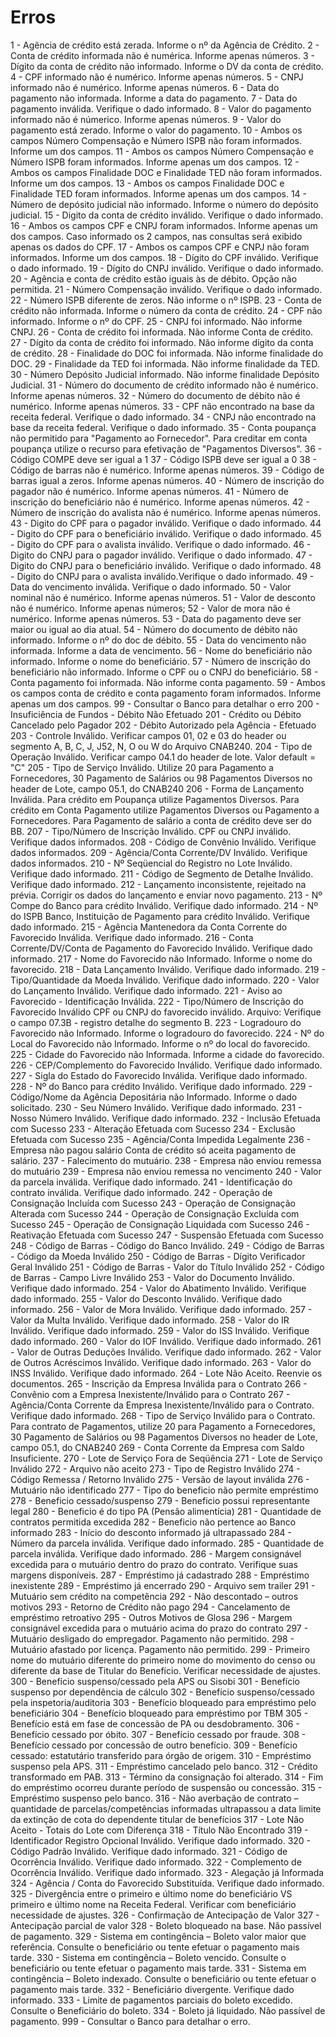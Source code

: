 # Erros
1 - Agência de crédito está zerada. Informe o nº da Agência de Crédito. 
2 - Conta de crédito informada não é numérica. Informe apenas números. 
3 - Dígito da conta de crédito não informado. Informe o DV da conta de crédito. 
4 - CPF informado não é numérico. Informe apenas números. 
5 - CNPJ informado não é numérico. Informe apenas números. 
6 - Data do pagamento não informada. Informe a data do pagamento. 
7 - Data do pagamento inválida. Verifique o dado informado. 
8 - Valor do pagamento informado não é númerico. Informe apenas números. 
9 - Valor do pagamento está zerado. Informe o valor do pagamento. 
10 - Ambos os campos Número Compensação e Número ISPB não foram informados. Informe um dos campos. 
11 - Ambos os campos Número Compensação e Número ISPB foram informados. Informe apenas um dos campos. 
12 - Ambos os campos Finalidade DOC e Finalidade TED não foram informados. Informe um dos campos. 
13 - Ambos os campos Finalidade DOC e Finalidade TED foram informados. Informe apenas um dos campos. 
14 - Número de depósito judicial não informado. Informe o número do depósito judicial. 
15 - Digito da conta de crédito inválido. Verifique o dado informado. 
16 - Ambos os campos CPF e CNPJ foram informados. Informe apenas um dos campos. Caso informado os 2 campos, nas consultas será exibido apenas os dados do CPF. 
17 - Ambos os campos CPF e CNPJ não foram informados. Informe um dos campos. 
18 - Dígito do CPF inválido. Verifique o dado informado. 
19 - Dígito do CNPJ inválido. Verifique o dado informado. 
20 - Agência e conta de crédito estão iguais às de débito. Opção não permitida. 
21 - Número Compensação inválido. Verifique o dado informado. 
22 - Número ISPB diferente de zeros. Não informe o nº ISPB. 
23 - Conta de crédito não informada. Informe o número da conta de crédito. 
24 - CPF não informado. Informe o nº do CPF. 
25 - CNPJ foi informado. Não informe CNPJ. 
26 - Conta de crédito foi informada. Não informe Conta de crédito. 
27 - Dígito da conta de crédito foi informado. Não informe dígito da conta de crédito. 
28 - Finalidade do DOC foi informada. Não informe finalidade do DOC. 
29 - Finalidade da TED foi informada. Não informe finalidade da TED. 
30 - Número Depósito Judicial informado. Não informe finalidade Depósito Judicial. 
31 - Número do documento de crédito informado não é numérico. Informe apenas números. 
32 - Número do documento de débito não é numérico. Informe apenas números. 
33 - CPF não encontrado na base da receita federal. Verifique o dado informado. 
34 - CNPJ não encontrado na base da receita federal. Verifique o dado informado. 
35 - Conta poupança não permitido para "Pagamento ao Fornecedor". Para creditar em conta poupança utilize o recurso para efetivação de "Pagamentos Diversos". 
36 - Código COMPE deve ser igual a 1 
37 - Código ISPB deve ser igual a 0 
38 - Código de barras não é numérico. Informe apenas números. 
39 - Código de barras igual a zeros. Informe apenas números. 
40 - Número de inscrição do pagador não é numérico. Informe apenas números. 
41 - Número de inscrição do beneficiário não é numérico. Informe apenas números. 
42 - Número de inscrição do avalista não é numérico. Informe apenas números. 
43 - Digito do CPF para o pagador inválido. Verifique o dado informado. 
44 - Digito do CPF para o beneficiário inválido. Verifique o dado informado. 
45 - Digito do CPF para o avalista inválido. Verifique o dado informado. 
46 - Digito do CNPJ para o pagador inválido. Verifique o dado informado. 
47 - Digito do CNPJ para o beneficiário inválido. Verifique o dado informado. 
48 - Digito do CNPJ para o avalista inválido.Verifique o dado informado. 
49 - Data do vencimento inválida. Verifique o dado informado. 
50 - Valor nominal não é numérico. Informe apenas números. 
51 - Valor de desconto não é numérico. Informe apenas números; 
52 - Valor de mora não é numérico. Informe apenas números. 
53 - Data do pagamento deve ser maior ou igual ao dia atual. 
54 - Número do documento de débito não informado. Informe o nº do doc de débito. 
55 - Data do vencimento não informada. Informe a data de vencimento. 
56 - Nome do beneficiário não informado. Informe o nome do beneficiário. 
57 - Número de inscrição do beneficiário não informado. Informe o CPF ou o CNPJ do beneficiário. 
58 - Conta pagamento foi informada. Não informe conta pagamento. 
59 - Ambos os campos conta de crédito e conta pagamento foram informados. Informe apenas um dos campos. 
99 - Consultar o Banco para detalhar o erro 
200 - Insuficiência de Fundos - Débito Não Efetuado 
201 - Crédito ou Débito Cancelado pelo Pagador 
202 - Débito Autorizado pela Agência - Efetuado 
203 - Controle Inválido. Verificar campos 01, 02 e 03 do header ou segmento A, B, C, J, J52, N, O ou W do Arquivo CNAB240. 
204 - Tipo de Operação Inválido. Verificar campo 04.1 do header de lote. Valor default = "C" 
205 - Tipo de Serviço Inválido. Utilize 20 para Pagamento a Fornecedores, 30 Pagamento de Salários ou 98 Pagamentos Diversos no header de Lote, campo 05.1, do CNAB240 
206 - Forma de Lançamento Inválida. Para crédito em Poupança utilize Pagamentos Diversos. Para crédito em Conta Pagamento utilize Pagamentos Diversos ou Pagamento a Fornecedores. Para Pagamento de salário a conta de crédito deve ser do BB. 
207 - Tipo/Número de Inscrição Inválido. CPF ou CNPJ inválido. Verifique dados informados. 
208 - Código de Convênio Inválido. Verifique dados informados. 
209 - Agência/Conta Corrente/DV Inválido. Verifique dados informados. 
210 - Nº Seqüencial do Registro no Lote Inválido. Verifique dado informado. 
211 - Código de Segmento de Detalhe Inválido. Verifique dado informado. 
212 - Lançamento inconsistente, rejeitado na prévia. Corrigir os dados do lançamento e enviar novo pagamento. 
213 - Nº Compe do Banco para crédito Inválido. Verifique dado informado. 
214 - Nº do ISPB Banco, Instituição de Pagamento para crédito Inválido. Verifique dado informado. 
215 - Agência Mantenedora da Conta Corrente do Favorecido Inválida. Verifique dado informado. 
216 - Conta Corrente/DV/Conta de Pagamento do Favorecido Inválido. Verifique dado informado. 
217 - Nome do Favorecido não Informado. Informe o nome do favorecido. 
218 - Data Lançamento Inválido. Verifique dado informado. 
219 - Tipo/Quantidade da Moeda Inválido. Verifique dado informado. 
220 - Valor do Lançamento Inválido. Verifique dado informado. 
221 - Aviso ao Favorecido - Identificação Inválida. 
222 - Tipo/Número de Inscrição do Favorecido Inválido CPF ou CNPJ do favorecido inválido. Arquivo: Verifique o campo 07.3B - registro detalhe do segmento B. 
223 - Logradouro do Favorecido não Informado. Informe o logradouro do favorecido. 
224 - Nº do Local do Favorecido não Informado. Informe o nº do local do favorecido. 
225 - Cidade do Favorecido não Informada. Informe a cidade do favorecido. 
226 - CEP/Complemento do Favorecido Inválido. Verifique dado informado. 
227 - Sigla do Estado do Favorecido Inválida. Verifique dado informado. 
228 - Nº do Banco para crédito Inválido. Verifique dado informado. 
229 - Código/Nome da Agência Depositária não Informado. Informe o dado solicitado. 
230 - Seu Número Inválido. Verifique dado informado. 
231 - Nosso Número Inválido. Verifique dado informado. 
232 - Inclusão Efetuada com Sucesso 
233 - Alteração Efetuada com Sucesso 
234 - Exclusão Efetuada com Sucesso 
235 - Agência/Conta Impedida Legalmente 
236 - Empresa não pagou salário Conta de crédito só aceita pagamento de salário. 
237 - Falecimento do mutuário. 
238 - Empresa não enviou remessa do mutuário 
239 - Empresa não enviou remessa no vencimento 
240 - Valor da parcela inválida. Verifique dado informado. 
241 - Identificação do contrato inválida. Verifique dado informado. 
242 - Operação de Consignação Incluída com Sucesso 
243 - Operação de Consignação Alterada com Sucesso 
244 - Operação de Consignação Excluída com Sucesso 
245 - Operação de Consignação Liquidada com Sucesso 
246 - Reativação Efetuada com Sucesso 
247 - Suspensão Efetuada com Sucesso 
248 - Código de Barras - Código do Banco Inválido. 
249 - Código de Barras - Código da Moeda Inválido 
250 - Código de Barras - Dígito Verificador Geral Inválido 
251 - Código de Barras - Valor do Título Inválido 
252 - Código de Barras - Campo Livre Inválido 
253 - Valor do Documento Inválido. Verifique dado informado. 
254 - Valor do Abatimento Inválido. Verifique dado informado. 
255 - Valor do Desconto Inválido. Verifique dado informado. 
256 - Valor de Mora Inválido. Verifique dado informado. 
257 - Valor da Multa Inválido. Verifique dado informado. 
258 - Valor do IR Inválido. Verifique dado informado. 
259 - Valor do ISS Inválido. Verifique dado informado. 
260 - Valor do IOF Inválido. Verifique dado informado. 
261 - Valor de Outras Deduções Inválido. Verifique dado informado. 
262 - Valor de Outros Acréscimos Inválido. Verifique dado informado. 
263 - Valor do INSS Inválido. Verifique dado informado. 
264 - Lote Não Aceito. Reenvie os documentos. 
265 - Inscrição da Empresa Inválida para o Contrato 
266 - Convênio com a Empresa Inexistente/Inválido para o Contrato 
267 - Agência/Conta Corrente da Empresa Inexistente/Inválido para o Contrato. Verifique dado informado. 
268 - Tipo de Serviço Inválido para o Contrato. Para contrato de Pagamentos, utilize 20 para Pagamento a Fornecedores, 30 Pagamento de Salários ou 98 Pagamentos Diversos no header de Lote, campo 05.1, do CNAB240 
269 - Conta Corrente da Empresa com Saldo Insuficiente. 
270 - Lote de Serviço Fora de Seqüência 
271 - Lote de Serviço Inválido 
272 - Arquivo não aceito 
273 - Tipo de Registro Inválido 
274 - Código Remessa / Retorno Inválido 
275 - Versão de layout inválida 
276 - Mutuário não identificado 
277 - Tipo do beneficio não permite empréstimo 
278 - Beneficio cessado/suspenso 
279 - Beneficio possui representante legal 
280 - Beneficio é do tipo PA (Pensão alimentícia) 
281 - Quantidade de contratos permitida excedida 
282 - Beneficio não pertence ao Banco informado 
283 - Início do desconto informado já ultrapassado 
284 - Número da parcela inválida. Verifique dado informado. 
285 - Quantidade de parcela inválida. Verifique dado informado. 
286 - Margem consignável excedida para o mutuário dentro do prazo do contrato. Verifique suas margens disponíveis. 
287 - Empréstimo já cadastrado 
288 - Empréstimo inexistente 
289 - Empréstimo já encerrado 
290 - Arquivo sem trailer 
291 - Mutuário sem crédito na competência 
292 - Não descontado – outros motivos 
293 - Retorno de Crédito não pago 
294 - Cancelamento de empréstimo retroativo 
295 - Outros Motivos de Glosa 
296 - Margem consignável excedida para o mutuário acima do prazo do contrato 
297 - Mutuário desligado do empregador. Pagamento não permitido. 
298 - Mutuário afastado por licença. Pagamento não permitido. 
299 - Primeiro nome do mutuário diferente do primeiro nome do movimento do censo ou diferente da base de Titular do Benefício. Verificar necessidade de ajustes. 
300 - Benefício suspenso/cessado pela APS ou Sisobi 
301 - Benefício suspenso por dependência de cálculo 
302 - Benefício suspenso/cessado pela inspetoria/auditoria 
303 - Benefício bloqueado para empréstimo pelo beneficiário 
304 - Benefício bloqueado para empréstimo por TBM 
305 - Benefício está em fase de concessão de PA ou desdobramento. 
306 - Benefício cessado por óbito. 
307 - Benefício cessado por fraude. 
308 - Benefício cessado por concessão de outro benefício. 
309 - Benefício cessado: estatutário transferido para órgão de origem. 
310 - Empréstimo suspenso pela APS. 
311 - Empréstimo cancelado pelo banco. 
312 - Crédito transformado em PAB. 
313 - Término da consignação foi alterado. 
314 - Fim do empréstimo ocorreu durante período de suspensão ou concessão. 
315 - Empréstimo suspenso pelo banco. 
316 - Não averbação de contrato – quantidade de parcelas/competências informadas ultrapassou a data limite da extinção de cota do dependente titular de benefícios 
317 - Lote Não Aceito - Totais do Lote com Diferença 
318 - Título Não Encontrado 
319 - Identificador Registro Opcional Inválido. Verifique dado informado. 
320 - Código Padrão Inválido. Verifique dado informado. 
321 - Código de Ocorrência Inválido. Verifique dado informado. 
322 - Complemento de Ocorrência Inválido. Verifique dado informado. 
323 - Alegação já Informada 
324 - Agência / Conta do Favorecido Substituída. Verifique dado informado. 
325 - Divergência entre o primeiro e último nome do beneficiário VS primeiro e último nome na Receita Federal. Verificar com beneficiário necessidade de ajustes. 
326 - Confirmação de Antecipação de Valor 
327 - Antecipação parcial de valor 
328 - Boleto bloqueado na base. Não passível de pagamento. 
329 - Sistema em contingência – Boleto valor maior que referência. Consulte o beneficiário ou tente efetuar o pagamento mais tarde. 
330 - Sistema em contingência – Boleto vencido. Consulte o beneficiário ou tente efetuar o pagamento mais tarde. 
331 - Sistema em contingência – Boleto indexado. Consulte o beneficiário ou tente efetuar o pagamento mais tarde. 
332 - Beneficiário divergente. Verifique dado informado. 
333 - Limite de pagamentos parciais do boleto excedido. Consulte o Beneficiário do boleto. 
334 - Boleto já liquidado. Não passível de pagamento. 
999 - Consultar o Banco para detalhar o erro.